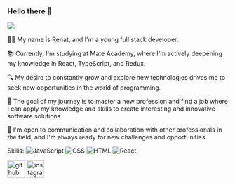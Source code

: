 ### Hello there 👋
![](https://media.tenor.com/YUzRkMOL-3EAAAAM/programming-computer-frog.gif)

👨‍💻 My name is Renat, and I'm a young full stack developer.

📚 Currently, I'm studying at Mate Academy, where I'm actively deepening my knowledge in React, TypeScript, and Redux.

🔍 My desire to constantly grow and explore new technologies drives me to seek new opportunities in the world of programming.

🎯 The goal of my journey is to master a new profession and find a job where I can apply my knowledge and skills to create interesting and innovative software solutions.

🤝 I'm open to communication and collaboration with other professionals in the field, and I'm always ready for new challenges and opportunities.

Skills: ![JavaScript](https://img.shields.io/badge/-JavaScript-F7DF1E?logo=javascript&logoColor=white) ![CSS](https://img.shields.io/badge/-CSS-1572B6?logo=css3&logoColor=white) ![HTML](https://img.shields.io/badge/-HTML-E34F26?logo=html5&logoColor=white) ![React](https://img.shields.io/badge/-React-61DAFB?logo=react&logoColor=white)



[<img src='https://cdn.jsdelivr.net/npm/simple-icons@3.0.1/icons/github.svg' alt='github' height='40'>](https://github.com/Abdrakhmanov-Renat) [<img src='https://cdn.jsdelivr.net/npm/simple-icons@3.0.1/icons/instagram.svg' alt='instagram' height='40'>](https://www.instagram.com/https://www.instagram.com/sshpenat//)


